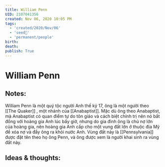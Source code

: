 ```yaml
---
title: William Penn
UID: 2107041356
created: Nov 06, 2020 10:05 PM
tags:
  - 'created/2020/Nov/06'
  - 'seed🥜'
  - 'permanent/people'
birth: 
death: 
publish: True
---
```

# William Penn

## Notes:
William Penn là một quý tộc người Anh thế kỷ 17, ông là một người theo [[The Quaker]] , một nhánh của [[Anabaptist]]. Mặc dù ông theo Anabaptist, mà Anabaptist có quan điểm tự do tôn giáo và cách biệt chính trị nên nó bất đồng với hoàng gia Anh lúc bấy giờ, nhưng do gia đình ông là chủ nợ lớn của hoàng gia, nên hoàng gia Anh cấp cho một vung đất lớn ở thuộc địa Mỹ để xóa nợ và đẩy ông ra khỏi nước Anh. Vùng đất này là [[Pennsylvania]] được đặt tên theo họ ông Penn, và ông được xem là người khai sinh ra vùng đất này.

## Ideas & thoughts:

